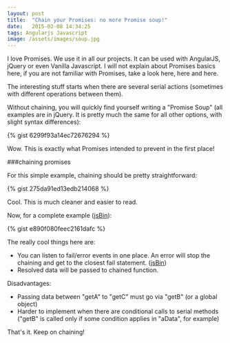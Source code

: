 ```yaml
---
layout: post
title:  "Chain your Promises: no more Promise soup!"
date:   2015-02-08 14:34:25
tags: Angularjs Javascript
image: /assets/images/soup.jpg
---
```


I love Promises. We use it in all our projects. It can be used with AngularJS, jQuery or even Vanilla Javascript. I will not explain about Promises basics here, if you are not familiar with Promises, take a look here, here and here.

The interesting stuff starts when there are several serial actions (sometimes with different operations between them).

Without chaining, you will quickly find yourself writing a "Promise Soup" (all examples are in jQuery. It is pretty much the same for all other options, with slight syntax differences):

{% gist 6299f93a14ec72676294 %}

Wow. This is exactly what Promises intended to prevent in the first place!

###chaining promises

For this simple example, chaining should be pretty straightforward:

{% gist 275da91ed13edb214068 %}

Cool. This is much cleaner and easier to read.

Now, for a complete example ([jsBin]('http://jsbin.com/bupice/4/edit?js,console')):

{% gist e890f080feec2161dafc %}

<p></p>
The really cool things here are:

* You can listen to fail/error events in one place. An error will stop the chaining and get to the closest fail statement. ([jsBin]('http://jsbin.com/bupice/5/edit?js,console'))
* Resolved data will be passed to chained function.

Disadvantages:

* Passing data between "getA" to "getC" must go via "getB" (or a global object)
* Harder to implement when there are conditional calls to serial methods ("getB" is called only if some condition applies in "aData", for example)

That's it. Keep on chaining! 

[jekyll]:      http://jekyllrb.com
[jekyll-gh]:   https://github.com/jekyll/jekyll
[jekyll-help]: https://github.com/jekyll/jekyll-help
